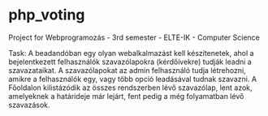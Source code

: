 # php_voting
Project for Webprogramozás - 3rd semester - ELTE-IK - Computer Science

Task: A beadandóban egy olyan webalkalmazást kell készítenetek, ahol a bejelentkezett felhasználók szavazólapokra (kérdőívekre) tudják leadni a szavazataikat. A szavazólapokat az admin felhasználó tudja létrehozni, amikre a felhasználók egy, vagy több opció leadásával tudnak szavazni. A Főoldalon kilistázódik az összes rendszerben lévő szavazólap, lent azok, amelyeknek a határideje már lejárt, fent pedig a még folyamatban lévő szavazások.
